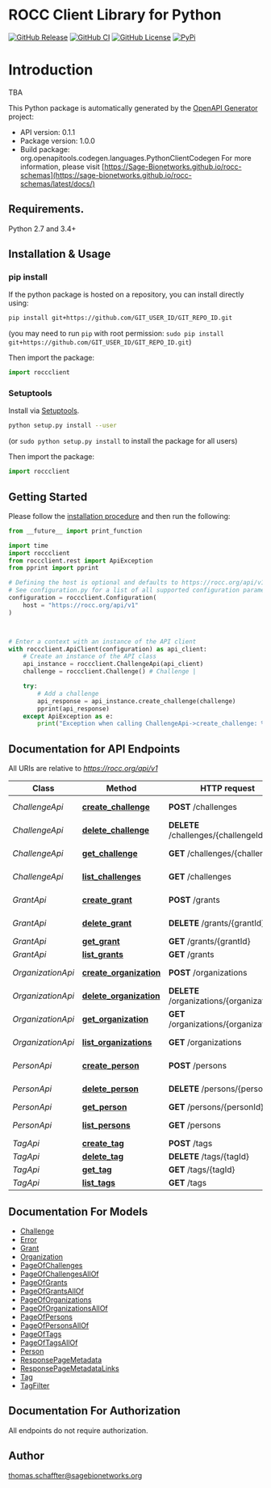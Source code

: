 # ROCC Client Library for Python

[![GitHub Release](https://img.shields.io/github/release/Sage-Bionetworks/rocc-client.svg?include_prereleases&color=94398d&labelColor=555555&logoColor=ffffff&style=for-the-badge&logo=github)](https://github.com/Sage-Bionetworks/rocc-client/releases)
[![GitHub CI](https://img.shields.io/github/workflow/status/Sage-Bionetworks/rocc-client/ci.svg?color=94398d&labelColor=555555&logoColor=ffffff&style=for-the-badge&logo=github)](https://github.com/Sage-Bionetworks/rocc-client)
[![GitHub License](https://img.shields.io/github/license/Sage-Bionetworks/rocc-client.svg?color=94398d&labelColor=555555&logoColor=ffffff&style=for-the-badge&logo=github)](https://github.com/Sage-Bionetworks/rocc-client)
[![PyPi](https://img.shields.io/pypi/v/rocc-client.svg?color=94398d&labelColor=555555&logoColor=ffffff&style=for-the-badge&label=PyPi&logo=PyPi)](https://pypi.org/project/rocc-client)

# Introduction
TBA


This Python package is automatically generated by the [OpenAPI Generator](https://openapi-generator.tech) project:

- API version: 0.1.1
- Package version: 1.0.0
- Build package: org.openapitools.codegen.languages.PythonClientCodegen
For more information, please visit [https://Sage-Bionetworks.github.io/rocc-schemas](https://sage-bionetworks.github.io/rocc-schemas/latest/docs/)

## Requirements.

Python 2.7 and 3.4+

## Installation & Usage
### pip install

If the python package is hosted on a repository, you can install directly using:

```sh
pip install git+https://github.com/GIT_USER_ID/GIT_REPO_ID.git
```
(you may need to run `pip` with root permission: `sudo pip install git+https://github.com/GIT_USER_ID/GIT_REPO_ID.git`)

Then import the package:
```python
import roccclient
```

### Setuptools

Install via [Setuptools](http://pypi.python.org/pypi/setuptools).

```sh
python setup.py install --user
```
(or `sudo python setup.py install` to install the package for all users)

Then import the package:
```python
import roccclient
```

## Getting Started

Please follow the [installation procedure](#installation--usage) and then run the following:

```python
from __future__ import print_function

import time
import roccclient
from roccclient.rest import ApiException
from pprint import pprint

# Defining the host is optional and defaults to https://rocc.org/api/v1
# See configuration.py for a list of all supported configuration parameters.
configuration = roccclient.Configuration(
    host = "https://rocc.org/api/v1"
)



# Enter a context with an instance of the API client
with roccclient.ApiClient(configuration) as api_client:
    # Create an instance of the API class
    api_instance = roccclient.ChallengeApi(api_client)
    challenge = roccclient.Challenge() # Challenge |

    try:
        # Add a challenge
        api_response = api_instance.create_challenge(challenge)
        pprint(api_response)
    except ApiException as e:
        print("Exception when calling ChallengeApi->create_challenge: %s\n" % e)

```

## Documentation for API Endpoints

All URIs are relative to *https://rocc.org/api/v1*

Class | Method | HTTP request | Description
------------ | ------------- | ------------- | -------------
*ChallengeApi* | [**create_challenge**](docs/ChallengeApi.md#create_challenge) | **POST** /challenges | Add a challenge
*ChallengeApi* | [**delete_challenge**](docs/ChallengeApi.md#delete_challenge) | **DELETE** /challenges/{challengeId} | Delete a challenge
*ChallengeApi* | [**get_challenge**](docs/ChallengeApi.md#get_challenge) | **GET** /challenges/{challengeId} | Get a challenge
*ChallengeApi* | [**list_challenges**](docs/ChallengeApi.md#list_challenges) | **GET** /challenges | List all the challenges
*GrantApi* | [**create_grant**](docs/GrantApi.md#create_grant) | **POST** /grants | Create a grant
*GrantApi* | [**delete_grant**](docs/GrantApi.md#delete_grant) | **DELETE** /grants/{grantId} | Delete a grant
*GrantApi* | [**get_grant**](docs/GrantApi.md#get_grant) | **GET** /grants/{grantId} | Get a grant
*GrantApi* | [**list_grants**](docs/GrantApi.md#list_grants) | **GET** /grants | Get all grants
*OrganizationApi* | [**create_organization**](docs/OrganizationApi.md#create_organization) | **POST** /organizations | Create an organization
*OrganizationApi* | [**delete_organization**](docs/OrganizationApi.md#delete_organization) | **DELETE** /organizations/{organizationId} | Delete an organization
*OrganizationApi* | [**get_organization**](docs/OrganizationApi.md#get_organization) | **GET** /organizations/{organizationId} | Get an organization
*OrganizationApi* | [**list_organizations**](docs/OrganizationApi.md#list_organizations) | **GET** /organizations | Get all organizations
*PersonApi* | [**create_person**](docs/PersonApi.md#create_person) | **POST** /persons | Create a person
*PersonApi* | [**delete_person**](docs/PersonApi.md#delete_person) | **DELETE** /persons/{personId} | Delete a person
*PersonApi* | [**get_person**](docs/PersonApi.md#get_person) | **GET** /persons/{personId} | Get a person
*PersonApi* | [**list_persons**](docs/PersonApi.md#list_persons) | **GET** /persons | Get all persons
*TagApi* | [**create_tag**](docs/TagApi.md#create_tag) | **POST** /tags | Create a tag
*TagApi* | [**delete_tag**](docs/TagApi.md#delete_tag) | **DELETE** /tags/{tagId} | Delete a tag
*TagApi* | [**get_tag**](docs/TagApi.md#get_tag) | **GET** /tags/{tagId} | Get a tag
*TagApi* | [**list_tags**](docs/TagApi.md#list_tags) | **GET** /tags | Get all tags


## Documentation For Models

 - [Challenge](docs/Challenge.md)
 - [Error](docs/Error.md)
 - [Grant](docs/Grant.md)
 - [Organization](docs/Organization.md)
 - [PageOfChallenges](docs/PageOfChallenges.md)
 - [PageOfChallengesAllOf](docs/PageOfChallengesAllOf.md)
 - [PageOfGrants](docs/PageOfGrants.md)
 - [PageOfGrantsAllOf](docs/PageOfGrantsAllOf.md)
 - [PageOfOrganizations](docs/PageOfOrganizations.md)
 - [PageOfOrganizationsAllOf](docs/PageOfOrganizationsAllOf.md)
 - [PageOfPersons](docs/PageOfPersons.md)
 - [PageOfPersonsAllOf](docs/PageOfPersonsAllOf.md)
 - [PageOfTags](docs/PageOfTags.md)
 - [PageOfTagsAllOf](docs/PageOfTagsAllOf.md)
 - [Person](docs/Person.md)
 - [ResponsePageMetadata](docs/ResponsePageMetadata.md)
 - [ResponsePageMetadataLinks](docs/ResponsePageMetadataLinks.md)
 - [Tag](docs/Tag.md)
 - [TagFilter](docs/TagFilter.md)


## Documentation For Authorization

 All endpoints do not require authorization.

## Author

thomas.schaffter@sagebionetworks.org


